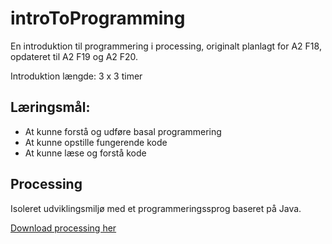 
# introToProgramming
En introduktion til programmering i processing, originalt planlagt for A2 F18, opdateret til A2 F19 og A2 F20.

Introduktion længde: 3 x 3 timer

## Læringsmål:
-	At kunne forstå og udføre basal programmering
-	At kunne opstille fungerende kode
-	At kunne læse og forstå kode

## Processing
Isoleret udviklingsmiljø med et programmeringssprog baseret på Java.

[Download processing her](https://processing.org/download/)
